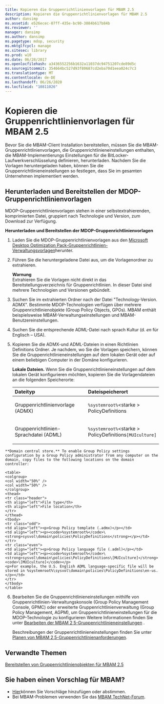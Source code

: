 ```yaml
---
title: Kopieren die Gruppenrichtlinienvorlagen für MBAM 2.5
description: Kopieren die Gruppenrichtlinienvorlagen für MBAM 2.5
author: dansimp
ms.assetid: e526ecec-07ff-435e-bc90-3084b617b84b
ms.reviewer: ''
manager: dansimp
ms.author: dansimp
ms.pagetype: mdop, security
ms.mktglfcycl: manage
ms.sitesec: library
ms.prod: w10
ms.date: 06/28/2017
ms.openlocfilehash: a3436552256b1632a11037dc94751207cde89d5c
ms.sourcegitcommit: 354664bc527d93f80687cd2eba70d1eea024c7c3
ms.translationtype: MT
ms.contentlocale: de-DE
ms.lasthandoff: 06/26/2020
ms.locfileid: "10811026"
---
```

# Kopieren die Gruppenrichtlinienvorlagen für MBAM 2.5


Bevor Sie die MBAM-Client Installation bereitstellen, müssen Sie die MBAM-Gruppenrichtlinienvorlagen, die Gruppenrichtlinieneinstellungen enthalten, die MBAM-Implementierungs Einstellungen für die BitLocker-Laufwerkverschlüsselung definieren, herunterladen. Nachdem Sie die Vorlagen heruntergeladen haben, können Sie die Gruppenrichtlinieneinstellungen so festlegen, dass Sie im gesamten Unternehmen implementiert werden.

## Herunterladen und Bereitstellen der MDOP-Gruppenrichtlinienvorlagen


MDOP-Gruppenrichtlinienvorlagen stehen in einer selbstextrahierenden, komprimierten Datei, gruppiert nach Technologie und Version, zum Download zur Verfügung.

**Herunterladen und Bereitstellen der MDOP-Gruppenrichtlinienvorlagen**

1. Laden Sie die MDOP-Gruppenrichtlinienvorlagen aus den [Microsoft Desktop Optimization Pack-Gruppenrichtlinien-Verwaltungsvorlagen](https://www.microsoft.com/download/details.aspx?id=55531)herunter.

2. Führen Sie die heruntergeladene Datei aus, um die Vorlagenordner zu extrahieren.

   **Warnung**  
   Extrahieren Sie die Vorlagen nicht direkt in das Bereitstellungsverzeichnis für Gruppenrichtlinien. In dieser Datei sind mehrere Technologien und Versionen gebündelt.



3. Suchen Sie im extrahierten Ordner nach der Datei "Technology-Version. ADMX". Bestimmte MDOP-Technologien verfügen über mehrere Gruppenrichtlinienobjekte (Group Policy Objects, GPOs). MBAM enthält beispielsweise MBAM-Verwaltungseinstellungen und MBAM-Benutzereinstellungen.

4. Suchen Sie die entsprechende ADML-Datei nach sprach Kultur (d. *en* für Englisch – USA).

5. Kopieren Sie die ADMX-und ADML-Dateien in einen Richtlinien Definitions Ordner. Je nachdem, wo Sie die Vorlagen speichern, können Sie die Gruppenrichtlinieneinstellungen auf dem lokalen Gerät oder auf einem beliebigen Computer in der Domäne konfigurieren.

   **Lokale Dateien.** Wenn Sie die Gruppenrichtlinieneinstellungen auf dem lokalen Gerät konfigurieren möchten, kopieren Sie die Vorlagendateien an die folgenden Speicherorte:

   <table>
   <colgroup>
   <col width="50%" />
   <col width="50%" />
   </colgroup>
   <thead>
   <tr class="header">
   <th align="left">Dateityp</th>
   <th align="left">Dateispeicherort</th>
   </tr>
   </thead>
   <tbody>
   <tr class="odd">
   <td align="left"><p>Gruppenrichtlinienvorlage (ADMX)</p></td>
   <td align="left"><p><code>%systemroot%</code>&lt;starke &gt; PolicyDefinitions</strong></p></td>
   </tr>
   <tr class="even">
   <td align="left"><p>Gruppenrichtlinien-Sprachdatei (ADML)</p></td>
   <td align="left"><p><code>%systemroot%</code>&lt;starke &gt; PolicyDefinitions</strong><code>[MUIculture]</code></p></td>
   </tr>
   </tbody>
   </table>



~~~
**Domain central store.** To enable Group Policy settings configuration by a Group Policy administrator from any computer on the domain, copy files to the following locations on the domain controller:

<table>
<colgroup>
<col width="50%" />
<col width="50%" />
</colgroup>
<thead>
<tr class="header">
<th align="left">File type</th>
<th align="left">File location</th>
</tr>
</thead>
<tbody>
<tr class="odd">
<td align="left"><p>Group Policy template (.admx)</p></td>
<td align="left"><p><code>%systemroot%</code>\<strong>sysvol\domain\policies\PolicyDefinitions</strong></p></td>
</tr>
<tr class="even">
<td align="left"><p>Group Policy language file (.adml)</p></td>
<td align="left"><p><code>%systemroot%</code>\<strong>sysvol\domain\policies\PolicyDefinitions\[MUIculture]</strong><code>\[MUIculture]</code></p>
<p>For example, the U.S. English ADML language-specific file will be stored in %systemroot%\sysvol\domain\policies\PolicyDefinitions\en-us.</p></td>
</tr>
</tbody>
</table>
~~~



6. Bearbeiten Sie die Gruppenrichtlinieneinstellungen mithilfe von Gruppenrichtlinien-Verwaltungskonsole (Group Policy Management Console, GPMC) oder erweiterte Gruppenrichtlinienverwaltung (Group Policy Management, AGPM), um Gruppenrichtlinieneinstellungen für die MDOP-Technologie zu konfigurieren Weitere Informationen finden Sie unter [Bearbeiten der MBAM 2,5-Gruppenrichtlinieneinstellungen](editing-the-mbam-25-group-policy-settings.md) .

   Beschreibungen der Gruppenrichtlinieneinstellungen finden Sie unter [Planen von MBAM 2,5-Gruppenrichtlinienanforderungen](planning-for-mbam-25-group-policy-requirements.md).


## Verwandte Themen


[Bereitstellen von Gruppenrichtlinienobjekten für MBAM 2.5](deploying-mbam-25-group-policy-objects.md)


## Sie haben einen Vorschlag für MBAM?
- [Hier](http://mbam.uservoice.com/forums/268571-microsoft-bitlocker-administration-and-monitoring)können Sie Vorschläge hinzufügen oder abstimmen. 
- Bei MBAM-Problemen verwenden Sie das [MBAM TechNet-Forum](https://social.technet.microsoft.com/Forums/home?forum=mdopmbam).






